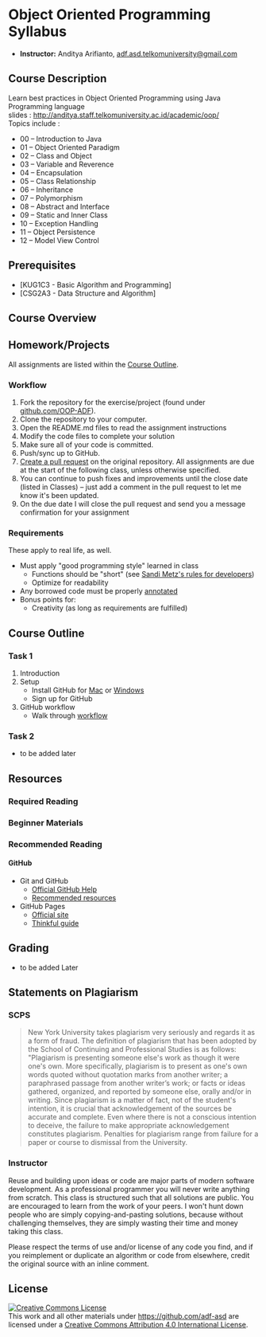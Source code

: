 # Object Oriented Programming Syllabus

* **Instructor:** Anditya Arifianto, [adf.asd.telkomuniversity@gmail.com](mailto:adf.asd.telkomuniversity@gmail.com)

## Course Description

Learn best practices in Object Oriented Programming using Java Programming language <br>
slides : http://anditya.staff.telkomuniversity.ac.id/academic/oop/ <br>
Topics include :
* 00 – Introduction to Java
* 01 – Object Oriented Paradigm
* 02 – Class and Object
* 03 – Variable and Reverence
* 04 – Encapsulation
* 05 – Class Relationship
* 06 – Inheritance
* 07 – Polymorphism
* 08 – Abstract and Interface
* 09 – Static and Inner Class
* 10 – Exception Handling
* 11 – Object Persistence
* 12 – Model View Control


## Prerequisites

* [KUG1C3 - Basic Algorithm and Programming]
* [CSG2A3 - Data Structure and Algorithm]


## Course Overview


## Homework/Projects

All assignments are listed within the [Course Outline](#course-outline).

### Workflow

1. Fork the repository for the exercise/project (found under [github.com/OOP-ADF](https://github.com/OOP-ADF)).
1. Clone the repository to your computer.
1. Open the README.md files to read the assignment instructions
1. Modify the code files to complete your solution
1. Make sure all of your code is committed.
1. Push/sync up to GitHub.
1. [Create a pull request](https://help.github.com/articles/creating-a-pull-request) on the original repository. All assignments are due at the start of the following class, unless otherwise specified.
1. You can continue to push fixes and improvements until the close date (listed in Classes) – just add a comment in the pull request to let me know it's been updated.
1. On the due date I will close the pull request and send you a message confirmation for your assignment

### Requirements

These apply to real life, as well.
* Must apply "good programming style" learned in class
    * Functions should be "short" (see [Sandi Metz's rules for developers](http://robots.thoughtbot.com/post/50655960596/sandi-metz-rules-for-developers))
    * Optimize for readability
* Any borrowed code must be properly [annotated](http://documentup.com/advanced-js/syllabus#statements-on-plagiarism/instructor)
* Bonus points for:
    * Creativity (as long as requirements are fulfilled)

## Course Outline

### Task 1

1. Introduction
1. Setup
    * Install GitHub for [Mac](https://mac.github.com) or [Windows](https://windows.github.com)
    * Sign up for GitHub
1. GitHub workflow
    * Walk through [workflow](#workflow)


### Task 2
 
 * to be added later

## Resources

### Required Reading
### Beginner Materials
### Recommended Reading
#### GitHub

* Git and GitHub
    * [Official GitHub Help](https://help.github.com/)
    * [Recommended resources](https://help.github.com/articles/what-are-other-good-resources-for-learning-git-and-github)
* GitHub Pages
    * [Official site](http://pages.github.com/)
    * [Thinkful guide](http://www.thinkful.com/learn/a-guide-to-using-github-pages/)


## Grading

* to be added Later

## Statements on Plagiarism

### SCPS

> New York University takes plagiarism very seriously and regards it as a form of fraud.  The definition of plagiarism that has been adopted by the School of Continuing and Professional Studies is as follows: "Plagiarism is presenting someone else's work as though it were one's own.  More specifically, plagiarism is to present as one's own words quoted without quotation marks from another writer; a paraphrased passage from another writer’s work; or facts or ideas gathered, organized, and reported by someone else, orally and/or in writing.  Since plagiarism is a matter of fact, not of the student's intention, it is crucial that acknowledgement of the sources be accurate and complete.  Even where there is not a conscious intention to deceive, the failure to make appropriate acknowledgement constitutes plagiarism.  Penalties for plagiarism range from failure for a paper or course to dismissal from the University.

### Instructor

Reuse and building upon ideas or code are major parts of modern software development.  As a professional programmer you will never write anything from scratch.  This class is structured such that all solutions are public.  You are encouraged to learn from the work of your peers.  I won't hunt down people who are simply copying-and-pasting solutions, because without challenging themselves, they  are simply wasting their time and money taking this class.

Please respect the terms of use and/or license of any code you find, and if you reimplement or duplicate an algorithm or code from elsewhere, credit the original source with an inline comment.

## License

<a rel="license" href="http://creativecommons.org/licenses/by/4.0/"><img alt="Creative Commons License" style="border-width:0" src="https://i.creativecommons.org/l/by/4.0/88x31.png" /></a><br />This <span xmlns:dct="http://purl.org/dc/terms/" href="http://purl.org/dc/dcmitype/Text" rel="dct:type">work</span> and all other materials under https://github.com/adf-asd are licensed under a <a rel="license" href="http://creativecommons.org/licenses/by/4.0/">Creative Commons Attribution 4.0 International License</a>.

